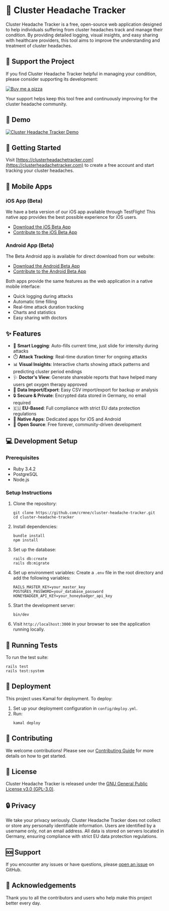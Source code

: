 # 🧠 Cluster Headache Tracker

Cluster Headache Tracker is a free, open-source web application designed to help individuals suffering from cluster headaches track and manage their condition. By providing detailed logging, visual insights, and easy sharing with healthcare providers, this tool aims to improve the understanding and treatment of cluster headaches.

## 💝 Support the Project

If you find Cluster Headache Tracker helpful in managing your condition, please consider supporting its development:

[![Buy me a pizza](app/assets/images/buymeapizza.png)](https://buymeacoffee.com/crmne)

Your support helps keep this tool free and continuously improving for the cluster headache community.

## 🎥 Demo

[![Cluster Headache Tracker Demo](https://img.youtube.com/vi/4HlsqANZdv8/maxresdefault.jpg)](https://youtu.be/4HlsqANZdv8)

## 🚀 Getting Started

Visit [https://clusterheadachetracker.com](https://clusterheadachetracker.com) to create a free account and start tracking your cluster headaches.

## 📱 Mobile Apps

### iOS App (Beta)
We have a beta version of our iOS app available through TestFlight! This native app provides the best possible experience for iOS users.
- [Download the iOS Beta App](https://testflight.apple.com/join/GJsAQqz2)
- [Contribute to the iOS Beta App](https://github.com/crmne/cluster-headache-tracker-ios)

### Android App (Beta)
The Beta Android app is available for direct download from our website:
- [Download the Android Beta App](https://clusterheadachetracker.com/cluster-headache-tracker.apk?v=1.0.11)
- [Contribute to the Android Beta App](https://github.com/crmne/cluster-headache-tracker-android)

Both apps provide the same features as the web application in a native mobile interface:
- Quick logging during attacks
- Automatic time filling
- Real-time attack duration tracking
- Charts and statistics
- Easy sharing with doctors

## ✨ Features

- 📝 **Smart Logging**: Auto-fills current time, just slide for intensity during attacks
- ⏱️ **Attack Tracking**: Real-time duration timer for ongoing attacks
- 📊 **Visual Insights**: Interactive charts showing attack patterns and predicting cluster period endings
- 🩺 **Doctor's View**: Generate shareable reports that have helped many users get oxygen therapy approved
- 💾 **Data Import/Export**: Easy CSV import/export for backup or analysis
- 🔒 **Secure & Private**: Encrypted data stored in Germany, no email required
- 🇪🇺 **EU-Based**: Full compliance with strict EU data protection regulations
- 📱 **Native Apps**: Dedicated apps for iOS and Android
- 🌟 **Open Source**: Free forever, community-driven development

## 💻 Development Setup

### Prerequisites

- Ruby 3.4.2
- PostgreSQL
- Node.js

### Setup Instructions

1. Clone the repository:
   ```
   git clone https://github.com/crmne/cluster-headache-tracker.git
   cd cluster-headache-tracker
   ```

2. Install dependencies:
   ```
   bundle install
   npm install
   ```

3. Set up the database:
   ```
   rails db:create
   rails db:migrate
   ```

4. Set up environment variables:
   Create a `.env` file in the root directory and add the following variables:
   ```
   RAILS_MASTER_KEY=your_master_key
   POSTGRES_PASSWORD=your_database_password
   HONEYBADGER_API_KEY=your_honeybadger_api_key
   ```

5. Start the development server:
   ```
   bin/dev
   ```

6. Visit `http://localhost:3000` in your browser to see the application running locally.

## 🧪 Running Tests

To run the test suite:

```
rails test
rails test:system
```

## 🚢 Deployment

This project uses Kamal for deployment. To deploy:

1. Set up your deployment configuration in `config/deploy.yml`.
2. Run:
   ```
   kamal deploy
   ```

## 🤝 Contributing

We welcome contributions! Please see our [Contributing Guide](CONTRIBUTING.md) for more details on how to get started.

## 📄 License

Cluster Headache Tracker is released under the [GNU General Public License v3.0 (GPL-3.0)](LICENSE).

## 🔒 Privacy

We take your privacy seriously. Cluster Headache Tracker does not collect or store any personally identifiable information. Users are identified by a username only, not an email address. All data is stored on servers located in Germany, ensuring compliance with strict EU data protection regulations.

## 🆘 Support

If you encounter any issues or have questions, please [open an issue](https://github.com/crmne/cluster_headache_tracker/issues) on GitHub.

## 🙏 Acknowledgements

Thank you to all the contributors and users who help make this project better every day.
